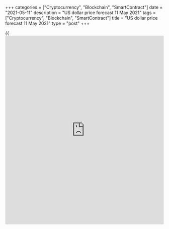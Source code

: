 +++
categories = ["Cryptocurrency", "Blockchain", "SmartContract"]
date = "2021-05-11"
description = "US dollar price forecast 11 May 2021"
tags = ["Cryptocurrency", "Blockchain", "SmartContract"]
title = "US dollar price forecast 11 May 2021"
type = "post"
+++

{{<iframe id="large-banner" src="https://www.bounty.group/#slide=19.0" width="100%" height="600" scrolling="no" style="border: 0px solid rgb(216, 221, 230); border-radius: 3px;">}}

2021-05-11

2021-05-11

Dollar and the freedom of choice. Forecast as of 11.05.2021Dmitri
Demidenko

People have the right to choose where to invest their money. However, to
make a wise decision, one should take into account the Fed’s position.
The US central bank is concerned about US employment and inflation, so
[investor](https://www.fintechee.com/tutorial-for-forex-trading/investor-mode/)s are focused on the CPI. Let us discuss the Forex outlook and
make up a [EURUSD][1] trading plan.

## Weekly US dollar fundamental forecast

Western countries show off their democracies, but governments could
forget about them as soon as democratic principles become an obstacle.
Boris Johnson denies the people of Scotland the right to self-
determination, calling the idea of ​​a referendum on independence
absurd. Spain, Italy, and France impose restrictions on the purchase of
bonds by hedge funds at auctions, trying to prevent the bond yields
growth. Joe Biden argues that those unemployed Americans who have been
offered vacancies must accept them; otherwise, they risk losing
unemployment benefits. But what about freedom of choice?

Due to the disappointing US April jobs report, discussions about the
impact of the massive fiscal stimulus on the economy intensified. The
opponents of the stimulus previously focused on the growing national
debt; now, they point out the obstacles to the economy, as the
unemployed could stay at home receiving benefits and not filling
vacancies. The supporters of fiscal assistance programs stress that it
was clear from the beginning that things would not be easy. Without this
money, the economy would not have been able to rebound. Even Joe Biden
has to admit the problem. Along with the statement on the obligation to
accept the proposed job, the President noted that the requirement should
be reinstated, according to which people receiving unemployment benefits
must prove that they are actively looking for jobs.

Fiscal incentives are not the only problem of US employment. Mobility
restrictions and fear of COVID-19 are preventing Americans from filling
jobs and forcing employers to raise wages. The government’s latest
employment cost index, a quarterly measure of compensation, showed wages
in the private sector climbed in the first quarter by the most in 18
years. Furthermore, the cost of raw materials due to supply problems
increased, suggesting higher risks of inflation acceleration. US factory
wait times for materials and supplies are the longest in records to
1987.

### Dynamics of wages and salaries in US private sector

 _Source_ _: Bloomberg_

### Dynamics of wait time for production materials and supplies

 _Source: Bloomberg_

Investors’ focus switches from employment to US inflation. The concerns
about inflation rise to 3.6% in April, makes the bulls on the [S&P
500][2] and the [EURUSD][1] exit longs, resulting in corrections.
According to research by the Federal Reserve Bank of New York, household
expectations regarding price increases over the horizon of one year
jumped from 3.2% to 3.4%; over the horizon of three years, they remained
unchanged at 3.1%. But what if the rise in inflation does not turn out
to be temporary, as the Fed claims, but is of a long-term nature? The
central bank may have to tighten monetary [policy](https://www.fintechee.com/policy/) sooner than financial
markets anticipate, which will press down stock indexes and discourage
greenback sellers.

### Weekly [EURUSD][1] trading plan

I believe the Fed won’t make hasty decisions based only on the consumer
prices report. Weak US jobs report discouraged the FOMC hawks. Even if
the US inflation in April rises, it will provide a chance to buy the
[EURUSD][1] at a lower price. It will be relevant to enter longs when
the price rebounds from the supports at 1.211 and 1.2085.





The content of this article reflects the author’s opinion and does not
necessarily reflect the official position of LiteForex. The material
published on this page is provided for informational purposes only and
should not be considered as the provision of investment advice for the
purposes of Directive 2004/39/EC.

Rate this article:

{{value}}

( {{count}} {{title}} )

   1. my.liteforex.com/trading/chart?symbol=EURUSD&returnUrl=true
   2. my.liteforex.com/trading/chart?symbol=SPX&returnUrl=true